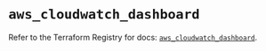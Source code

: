 # `aws_cloudwatch_dashboard`

Refer to the Terraform Registry for docs: [`aws_cloudwatch_dashboard`](https://registry.terraform.io/providers/hashicorp/aws/5.74.0/docs/resources/cloudwatch_dashboard).
